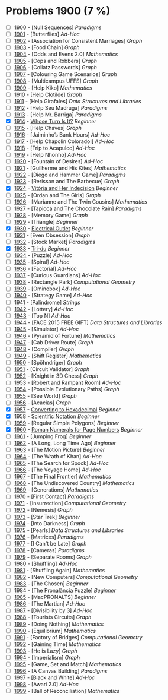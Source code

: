 # Problems 1900 (7 %)


- [ ] [1900](https://www.beecrowd.com.br/judge/en/problems/view/1900) - [Null Sequences] *Paradigms*
- [ ] [1901](https://www.beecrowd.com.br/judge/en/problems/view/1901) - [Butterflies] *Ad-Hoc*
- [ ] [1902](https://www.beecrowd.com.br/judge/en/problems/view/1902) - [Association for Consistent Marriages] *Graph*
- [ ] [1903](https://www.beecrowd.com.br/judge/en/problems/view/1903) - [Food Chain] *Graph*
- [ ] [1904](https://www.beecrowd.com.br/judge/en/problems/view/1904) - [Odds and Evens 2.0] *Mathematics*
- [ ] [1905](https://www.beecrowd.com.br/judge/en/problems/view/1905) - [Cops and Robbers] *Graph*
- [ ] [1906](https://www.beecrowd.com.br/judge/en/problems/view/1906) - [Collatz Passwords] *Graph*
- [ ] [1907](https://www.beecrowd.com.br/judge/en/problems/view/1907) - [Colouring Game Scenarios] *Graph*
- [ ] [1908](https://www.beecrowd.com.br/judge/en/problems/view/1908) - [Multicampus UFFS] *Graph*
- [ ] [1909](https://www.beecrowd.com.br/judge/en/problems/view/1909) - [Help Kiko] *Mathematics*
- [ ] [1910](https://www.beecrowd.com.br/judge/en/problems/view/1910) - [Help Clotilde] *Graph*
- [ ] [1911](https://www.beecrowd.com.br/judge/en/problems/view/1911) - [Help Girafales] *Data Structures and Libraries*
- [ ] [1912](https://www.beecrowd.com.br/judge/en/problems/view/1912) - [Help Seu Madruga] *Paradigms*
- [ ] [1913](https://www.beecrowd.com.br/judge/en/problems/view/1913) - [Help Mr. Barriga] *Paradigms*
- [x] [1914](https://www.beecrowd.com.br/judge/en/problems/view/1914) - [Whose Turn Is It?](https://github.com/Luc4sguilherme/beecrowd/blob/master/problems/[1900-1999]/1914/code.js) *Beginner*
- [ ] [1915](https://www.beecrowd.com.br/judge/en/problems/view/1915) - [Help Chaves] *Graph*
- [ ] [1916](https://www.beecrowd.com.br/judge/en/problems/view/1916) - [Jaiminho’s Bank Hours] *Ad-Hoc*
- [ ] [1917](https://www.beecrowd.com.br/judge/en/problems/view/1917) - [Help Chapolin Colorado!] *Ad-Hoc*
- [ ] [1918](https://www.beecrowd.com.br/judge/en/problems/view/1918) - [Trip to Acapulco] *Ad-Hoc*
- [ ] [1919](https://www.beecrowd.com.br/judge/en/problems/view/1919) - [Help Nhonho] *Ad-Hoc*
- [ ] [1920](https://www.beecrowd.com.br/judge/en/problems/view/1920) - [Fountain of Desires] *Ad-Hoc*
- [ ] [1921](https://www.beecrowd.com.br/judge/en/problems/view/1921) - [Guilherme and His Kites] *Mathematics*
- [ ] [1922](https://www.beecrowd.com.br/judge/en/problems/view/1922) - [Diego and Hammer Game] *Paradigms*
- [ ] [1923](https://www.beecrowd.com.br/judge/en/problems/view/1923) - [Rerisson and The Barbecue] *Graph*
- [x] [1924](https://www.beecrowd.com.br/judge/en/problems/view/1924) - [Vitória and Her Indecision](https://github.com/Luc4sguilherme/beecrowd/blob/master/problems/[1900-1999]/1924/code.js) *Beginner*
- [ ] [1925](https://www.beecrowd.com.br/judge/en/problems/view/1925) - [Ordan and The Girls] *Graph*
- [ ] [1926](https://www.beecrowd.com.br/judge/en/problems/view/1926) - [Marianne and The Twin Cousins] *Mathematics*
- [ ] [1927](https://www.beecrowd.com.br/judge/en/problems/view/1927) - [Tapioca and The Chocolate Rain] *Paradigms*
- [ ] [1928](https://www.beecrowd.com.br/judge/en/problems/view/1928) - [Memory Game] *Graph*
- [ ] [1929](https://www.beecrowd.com.br/judge/en/problems/view/1929) - [Triangle] *Beginner*
- [x] [1930](https://www.beecrowd.com.br/judge/en/problems/view/1930) - [Electrical Outlet](https://github.com/Luc4sguilherme/beecrowd/blob/master/problems/[1900-1999]/1930/code.js) *Beginner*
- [ ] [1931](https://www.beecrowd.com.br/judge/en/problems/view/1931) - [Even Obsession] *Graph*
- [ ] [1932](https://www.beecrowd.com.br/judge/en/problems/view/1932) - [Stock Market] *Paradigms*
- [x] [1933](https://www.beecrowd.com.br/judge/en/problems/view/1933) - [Tri-du](https://github.com/Luc4sguilherme/beecrowd/blob/master/problems/[1900-1999]/1933/code.js) *Beginner*
- [ ] [1934](https://www.beecrowd.com.br/judge/en/problems/view/1934) - [Puzzle] *Ad-Hoc*
- [ ] [1935](https://www.beecrowd.com.br/judge/en/problems/view/1935) - [Spiral] *Ad-Hoc*
- [ ] [1936](https://www.beecrowd.com.br/judge/en/problems/view/1936) - [Factorial] *Ad-Hoc*
- [ ] [1937](https://www.beecrowd.com.br/judge/en/problems/view/1937) - [Curious Guardians] *Ad-Hoc*
- [ ] [1938](https://www.beecrowd.com.br/judge/en/problems/view/1938) - [Rectangle Park] *Computational Geometry*
- [ ] [1939](https://www.beecrowd.com.br/judge/en/problems/view/1939) - [Ominobox] *Ad-Hoc*
- [ ] [1940](https://www.beecrowd.com.br/judge/en/problems/view/1940) - [Strategy Game] *Ad-Hoc*
- [ ] [1941](https://www.beecrowd.com.br/judge/en/problems/view/1941) - [Palindrome] *Strings*
- [ ] [1942](https://www.beecrowd.com.br/judge/en/problems/view/1942) - [Lottery] *Ad-Hoc*
- [ ] [1943](https://www.beecrowd.com.br/judge/en/problems/view/1943) - [Top N] *Ad-Hoc*
- [ ] [1944](https://www.beecrowd.com.br/judge/en/problems/view/1944) - [FACE 2015 FREE GIFT] *Data Structures and Libraries*
- [ ] [1945](https://www.beecrowd.com.br/judge/en/problems/view/1945) - [Simulator] *Ad-Hoc*
- [ ] [1946](https://www.beecrowd.com.br/judge/en/problems/view/1946) - [Pyramid of Fortune] *Mathematics*
- [ ] [1947](https://www.beecrowd.com.br/judge/en/problems/view/1947) - [Cab Driver Route] *Graph*
- [ ] [1948](https://www.beecrowd.com.br/judge/en/problems/view/1948) - [Compiler] *Graph*
- [ ] [1949](https://www.beecrowd.com.br/judge/en/problems/view/1949) - [Shift Register] *Mathematics*
- [ ] [1950](https://www.beecrowd.com.br/judge/en/problems/view/1950) - [Spöhndriger] *Graph*
- [ ] [1951](https://www.beecrowd.com.br/judge/en/problems/view/1951) - [Circuit Validator] *Graph*
- [ ] [1952](https://www.beecrowd.com.br/judge/en/problems/view/1952) - [Knight in 3D Chess] *Graph*
- [ ] [1953](https://www.beecrowd.com.br/judge/en/problems/view/1953) - [Robert and Rampant Room] *Ad-Hoc*
- [ ] [1954](https://www.beecrowd.com.br/judge/en/problems/view/1954) - [Possible Evolutionary Paths] *Graph*
- [ ] [1955](https://www.beecrowd.com.br/judge/en/problems/view/1955) - [See World] *Graph*
- [ ] [1956](https://www.beecrowd.com.br/judge/en/problems/view/1956) - [Acacias] *Graph*
- [x] [1957](https://www.beecrowd.com.br/judge/en/problems/view/1957) - [Converting to Hexadecimal](https://github.com/Luc4sguilherme/beecrowd/blob/master/problems/[1900-1999]/1957/code.js) *Beginner*
- [x] [1958](https://www.beecrowd.com.br/judge/en/problems/view/1958) - [Scientific Notation](https://github.com/Luc4sguilherme/beecrowd/blob/master/problems/[1900-1999]/1958/code.js) *Beginner*
- [ ] [1959](https://www.beecrowd.com.br/judge/en/problems/view/1959) - [Regular Simple Polygons] *Beginner*
- [x] [1960](https://www.beecrowd.com.br/judge/en/problems/view/1960) - [Roman Numerals for Page Numbers](https://github.com/Luc4sguilherme/beecrowd/blob/master/problems/[1900-1999]/1960/code.js) *Beginner*
- [ ] [1961](https://www.beecrowd.com.br/judge/en/problems/view/1961) - [Jumping Frog] *Beginner*
- [ ] [1962](https://www.beecrowd.com.br/judge/en/problems/view/1962) - [A Long, Long Time Ago] *Beginner*
- [ ] [1963](https://www.beecrowd.com.br/judge/en/problems/view/1963) - [The Motion Picture] *Beginner*
- [ ] [1964](https://www.beecrowd.com.br/judge/en/problems/view/1964) - [The Wrath of Khan] *Ad-Hoc*
- [ ] [1965](https://www.beecrowd.com.br/judge/en/problems/view/1965) - [The Search for Spock] *Ad-Hoc*
- [ ] [1966](https://www.beecrowd.com.br/judge/en/problems/view/1966) - [The Voyage Home] *Ad-Hoc*
- [ ] [1967](https://www.beecrowd.com.br/judge/en/problems/view/1967) - [The Final Frontier] *Mathematics*
- [ ] [1968](https://www.beecrowd.com.br/judge/en/problems/view/1968) - [The Undiscovered Country] *Mathematics*
- [ ] [1969](https://www.beecrowd.com.br/judge/en/problems/view/1969) - [Generations] *Mathematics*
- [ ] [1970](https://www.beecrowd.com.br/judge/en/problems/view/1970) - [First Contact] *Paradigms*
- [ ] [1971](https://www.beecrowd.com.br/judge/en/problems/view/1971) - [Insurrection] *Computational Geometry*
- [ ] [1972](https://www.beecrowd.com.br/judge/en/problems/view/1972) - [Nemesis] *Graph*
- [ ] [1973](https://www.beecrowd.com.br/judge/en/problems/view/1973) - [Star Trek] *Beginner*
- [ ] [1974](https://www.beecrowd.com.br/judge/en/problems/view/1974) - [Into Darkness] *Graph*
- [ ] [1975](https://www.beecrowd.com.br/judge/en/problems/view/1975) - [Pearls] *Data Structures and Libraries*
- [ ] [1976](https://www.beecrowd.com.br/judge/en/problems/view/1976) - [Matrices] *Paradigms*
- [ ] [1977](https://www.beecrowd.com.br/judge/en/problems/view/1977) - [I Can't be Late] *Graph*
- [ ] [1978](https://www.beecrowd.com.br/judge/en/problems/view/1978) - [Cameras] *Paradigms*
- [ ] [1979](https://www.beecrowd.com.br/judge/en/problems/view/1979) - [Separate Rooms] *Graph*
- [ ] [1980](https://www.beecrowd.com.br/judge/en/problems/view/1980) - [Shuffling] *Ad-Hoc*
- [ ] [1981](https://www.beecrowd.com.br/judge/en/problems/view/1981) - [Shuffling Again] *Mathematics*
- [ ] [1982](https://www.beecrowd.com.br/judge/en/problems/view/1982) - [New Computers] *Computational Geometry*
- [ ] [1983](https://www.beecrowd.com.br/judge/en/problems/view/1983) - [The Chosen] *Beginner*
- [ ] [1984](https://www.beecrowd.com.br/judge/en/problems/view/1984) - [The Pronalância Puzzle] *Beginner*
- [ ] [1985](https://www.beecrowd.com.br/judge/en/problems/view/1985) - [MacPRONALTS] *Beginner*
- [ ] [1986](https://www.beecrowd.com.br/judge/en/problems/view/1986) - [The Martian] *Ad-Hoc*
- [ ] [1987](https://www.beecrowd.com.br/judge/en/problems/view/1987) - [Divisibility by 3] *Ad-Hoc*
- [ ] [1988](https://www.beecrowd.com.br/judge/en/problems/view/1988) - [Tourists Circuits] *Graph*
- [ ] [1989](https://www.beecrowd.com.br/judge/en/problems/view/1989) - [Doing Nothing] *Mathematics*
- [ ] [1990](https://www.beecrowd.com.br/judge/en/problems/view/1990) - [Equilibrium] *Mathematics*
- [ ] [1991](https://www.beecrowd.com.br/judge/en/problems/view/1991) - [Factory of Bridges] *Computational Geometry*
- [ ] [1992](https://www.beecrowd.com.br/judge/en/problems/view/1992) - [Gaining Time] *Mathematics*
- [ ] [1993](https://www.beecrowd.com.br/judge/en/problems/view/1993) - [He is Lazy] *Graph*
- [ ] [1994](https://www.beecrowd.com.br/judge/en/problems/view/1994) - [Imperialism] *Graph*
- [ ] [1995](https://www.beecrowd.com.br/judge/en/problems/view/1995) - [Game, Set and Match] *Mathematics*
- [ ] [1996](https://www.beecrowd.com.br/judge/en/problems/view/1996) - [A Canvas Building] *Paradigms*
- [ ] [1997](https://www.beecrowd.com.br/judge/en/problems/view/1997) - [Black and White] *Ad-Hoc*
- [ ] [1998](https://www.beecrowd.com.br/judge/en/problems/view/1998) - [Awari 2.0] *Ad-Hoc*
- [ ] [1999](https://www.beecrowd.com.br/judge/en/problems/view/1999) - [Ball of Reconciliation] *Mathematics*